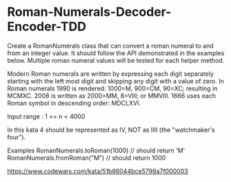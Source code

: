 # Roman-Numerals-Decoder-Encoder-TDD

Create a RomanNumerals class that can convert a roman numeral to and from an integer value. It should follow the API demonstrated in the examples below. Multiple roman numeral values will be tested for each helper method.

Modern Roman numerals are written by expressing each digit separately starting with the left most digit and skipping any digit with a value of zero. In Roman numerals 1990 is rendered: 1000=M, 900=CM, 90=XC; resulting in MCMXC. 2008 is written as 2000=MM, 8=VIII; or MMVIII. 1666 uses each Roman symbol in descending order: MDCLXVI.

Input range : 1 <= n < 4000

In this kata 4 should be represented as IV, NOT as IIII (the "watchmaker's four").

Examples
RomanNumerals.toRoman(1000) // should return 'M'
RomanNumerals.fromRoman("M") // should return 1000

https://www.codewars.com/kata/51b66044bce5799a7f000003
